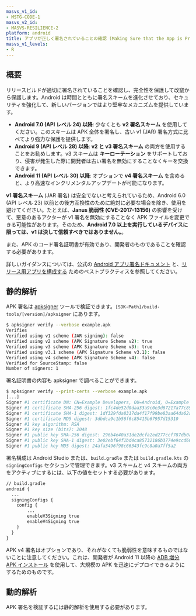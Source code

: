 ```yaml
---
masvs_v1_id:
- MSTG-CODE-1
masvs_v2_id:
- MASVS-RESILIENCE-2
platform: android
title: アプリが正しく署名されていることの確認 (Making Sure that the App is Properly Signed)
masvs_v1_levels:
- R
---
```


## 概要

リリースビルドが適切に署名されていることを確認し、完全性を保護して改竄から保護します。Android は時間とともに署名スキームを進化させており、セキュリティを強化して、新しいバージョンではより堅牢なメカニズムを提供しています。

- **Android 7.0 (API レベル 24) 以降**: 少なくとも **v2 署名スキーム** を使用してください。このスキームは APK 全体を署名し、古い v1 (JAR) 署名方式に比べてより強力な保護を提供します。
- **Android 9 (API レベル 28) 以降**: **v2 と v3 署名スキーム** の両方を使用することをお勧めします。v3 スキームは **キーローテーション** をサポートしており、侵害が発生した際に開発者は古い署名を無効にすることなくキーを交換できます。
- **Android 11 (API レベル 30) 以降**: オプションで **v4 署名スキーム** を含めると、より高速なインクリメンタルアップデートが可能になります。

**v1 署名スキーム** (JAR 署名) は安全でないと考えられているため、Android 6.0 (API レベル 23) 以前との後方互換性のために絶対に必要な場合を除き、使用を避けてください。たとえば、**Janus 脆弱性 (CVE-2017-13156)** の影響を受けて、悪意のあるアクターが v1 署名を無効にすることなく APK ファイルを変更できる可能性があります。そのため、**Android 7.0 以上を実行しているデバイスに限っては、v1 は決して信頼すべきではありません。**。

また、APK のコード署名証明書が有効であり、開発者のものであることを確認する必要があります。

詳しいガイダンスについては、公式の [Android アプリ署名ドキュメント](https://developer.android.com/studio/publish/app-signing) と、[リリース用アプリを構成する](https://developer.android.com/tools/publishing/preparing.html#publishing-configure) ためのベストプラクティスを参照してください。

## 静的解析

APK 署名は [apksigner](https://developer.android.com/tools/apksigner) ツールで検証できます。`[SDK-Path]/build-tools/[version]/apksigner` にあります。

```bash
$ apksigner verify --verbose example.apk
Verifies
Verified using v1 scheme (JAR signing): false
Verified using v2 scheme (APK Signature Scheme v2): true
Verified using v3 scheme (APK Signature Scheme v3): true
Verified using v3.1 scheme (APK Signature Scheme v3.1): false
Verified using v4 scheme (APK Signature Scheme v4): false
Verified for SourceStamp: false
Number of signers: 1
```

署名証明書の内容も apksigner で調べることができます。

```bash
$ apksigner verify --print-certs --verbose example.apk
[...]
Signer #1 certificate DN: CN=Example Developers, OU=Android, O=Example
Signer #1 certificate SHA-256 digest: 1fc4de52d0daa33a9c0e3d67217a77c895b46266ef020fad0d48216a6ad6cb70
Signer #1 certificate SHA-1 digest: 1df329fda8317da4f17f99be83aa64da62af406b
Signer #1 certificate MD5 digest: 3dbdca9c1b56f6c85415b67957d15310
Signer #1 key algorithm: RSA
Signer #1 key size (bits): 2048
Signer #1 public key SHA-256 digest: 296b4e40a31de2dcfa2ed277ccf787db0a524db6fc5eacdcda5e50447b3b1a26
Signer #1 public key SHA-1 digest: 3e02ebf64f1bd4ca85732186b3774e9ccd60cb86
Signer #1 public key MD5 digest: 24afa3496f98c66343fc9c8a0a7ff5a2
```

署名構成は Android Studio または、`build.gradle` または `build.gradle.kts` の `signingConfigs` セクションで管理できます。v3 スキームと v4 スキームの両方をアクティブにするには、以下の値をセットする必要があります。

```default
// build.gradle
android {
  ...
  signingConfigs {
    config {
        ...
        enableV3Signing true
        enableV4Signing true
    }
  }
}
```

APK v4 署名はオプションであり、それがなくても脆弱性を意味するものではないことに注意してください。これは、開発者が Android 11 以降の [ADB 増分 APK インストール](https://developer.android.com/about/versions/11/features#incremental) を使用して、大規模の APK を迅速にデプロイできるようにするためのものです。

## 動的解析

APK 署名を検証するには静的解析を使用する必要があります。
